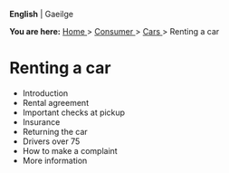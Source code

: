 **English** |  Gaeilge 

**You are here:** [ Home ](/en/) > [ Consumer ](/en/consumer/) > [ Cars
](/en/consumer/cars/) > Renting a car

#  Renting a car

  * Introduction 
  * Rental agreement 
  * Important checks at pickup 
  * Insurance 
  * Returning the car 
  * Drivers over 75 
  * How to make a complaint 
  * More information 
